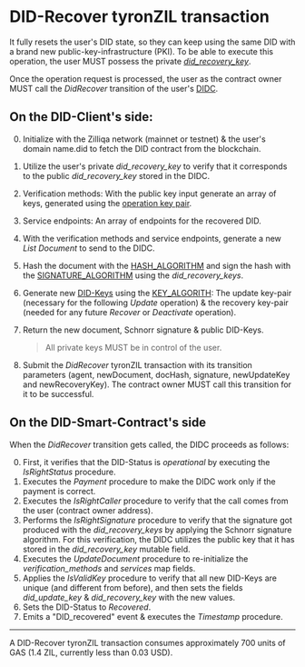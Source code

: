 # DID-Recover tyronZIL transaction

It fully resets the user's DID state, so they can keep using the same DID with a brand new public-key-infrastructure (PKI). To be able to execute this operation, the user MUST possess the private [*did_recovery_key*](../protocol-parameters.md#did-keys).

Once the operation request is processed, the user as the contract owner MUST call the *DidRecover* transition of the user's [DIDC](../smart-contracts/didc.md).

## On the DID-Client's side:

0. Initialize with the Zilliqa network (mainnet or testnet) & the user's domain name.did to fetch the DID contract from the blockchain.
1. Utilize the user's private *did_recovery_key* to verify that it corresponds to the public *did_recovery_key* stored in the DIDC. 
2. Verification methods: With the public key input generate an array of keys, generated using the [operation key pair](../protocol-parameters.md#operation-key-pair).
3. Service endpoints: An array of endpoints for the recovered DID.
4. With the verification methods and service endpoints, generate a new *List Document* to send to the DIDC.
5. Hash the document with the [HASH_ALGORITHM](../protocol-parameters.md#hash-algorithm) and sign the hash with the [SIGNATURE_ALGORITHM](../protocol-parameters.md#signature-algorithm) using the *did_recovery_keys*. 
6. Generate new [DID-Keys](../protocol-parameters.md#did-keys) using the [KEY_ALGORITH](../protocol-parameters.md#operation-key-algorithm): The update key-pair (necessary for the following *Update* operation) & the recovery key-pair (needed for any future *Recover* or *Deactivate* operation).
7. Return the new document, Schnorr signature & public DID-Keys.

    > All private keys MUST be in control of the user.

8. Submit the *DidRecover* tyronZIL transaction with its transition parameters (agent, newDocument, docHash, signature, newUpdateKey and newRecoveryKey). The contract owner MUST call this transition for it to be successful.

## On the DID-Smart-Contract's side

When the *DidRecover* transition gets called, the DIDC proceeds as follows:

0. First, it verifies that the DID-Status is *operational* by executing the *IsRightStatus* procedure.
1. Executes the  *Payment* procedure to make the DIDC work only if the payment is correct.
2. Executes the *IsRightCaller* procedure to verify that the call comes from the user (contract owner address).
3. Performs the *IsRightSignature* procedure to verify that the signature got produced with the *did_recovery_keys* by applying the Schnorr signature algorithm. For this verification, the DIDC utilizes the public key that it has stored in the *did_recovery_key* mutable field.
4. Executes the *UpdateDocument* procedure to re-initialize the *verification_methods* and *services* map fields.
6. Applies the *IsValidKey* procedure to verify that all new DID-Keys are unique (and different from before), and then sets the fields *did_update_key* & *did_recovery_key* with the new values.
7. Sets the DID-Status to *Recovered*.
8. Emits a "DID_recovered" event & executes the *Timestamp* procedure.

---

A DID-Recover tyronZIL transaction consumes approximately 700 units of GAS (1.4 ZIL, currently less than 0.03 USD).
